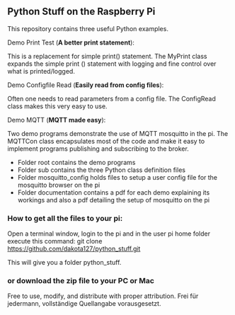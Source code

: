 ## Python Stuff on the Raspberry Pi

This repository contains three useful Python examples. 

Demo Print Test (**A better print statement**): 

This is a replacement for simple print() statement. The MyPrint class expands the simple
print () statement with logging and fine control over what is printed/logged.

Demo Configfile Read (**Easily read from config files**):

Often one needs to read parameters from a config file. The ConfigRead class makes this very easy to use.

Demo MQTT  (**MQTT made easy**):

Two demo programs demonstrate the use of MQTT mosquitto in the pi. The MQTTCon class encapsulates
most of the code and make it easy to implement programs publishing and subscribing to the broker.
 
- Folder root contains the demo programs
- Folder sub contains the three Python class definition files 
- Folder mosquitto_config holds files to setup a user config file for the mosquitto browser on the pi
- Folder documentation contains a pdf for each demo explaining its workings and also a pdf detailing the setup of mosquitto on the pi

### How to get all the files to your pi:

Open a terminal window, login to the pi and in the user pi home folder execute this command:
git clone https://github.com/dakota127/python_stuff.git

This will give you a folder python_stuff.

### or download the zip file to your PC or Mac

Free to use, modify, and distribute with proper attribution.
Frei für jedermann, vollständige Quellangabe vorausgesetzt.

